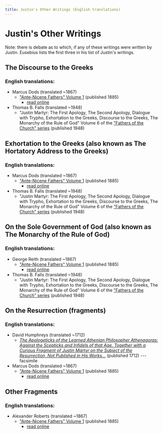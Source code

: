 ```yaml
---
title: Justin's Other Writings (English translations)
---
```


# Justin's Other Writings

Note: there is debate as to which, if any of these writings were written by Justin. Eusebius lists the first three in his list of Justin's writings.

## The Discourse to the Greeks

### English translations:

* Marcus Dods (translated ~1867)
  * ["Ante-Nicene Fathers" Volume 1](anf.html) (published 1885)
    * [read online](http://www.ccel.org/ccel/schaff/anf01.viii.v.html)
* Thomas B. Falls (translated ~1948)
  * "Justin Martyr: The First Apology, The Second Apology, Dialogue with Trypho, Exhortation to the Greeks, Discourse to the Greeks, The Monarchy of the Rule of God" Volume 6 of the ["Fathers of the Church" series](fathersofthechurch.html) (published 1948)

## Exhortation to the Greeks (also known as The Hortatory Address to the Greeks)

### English translations:

* Marcus Dods (translated ~1867)
  * ["Ante-Nicene Fathers" Volume 1](anf.html) (published 1885)
    * [read online](http://www.ccel.org/ccel/schaff/anf01.viii.vi.html)
* Thomas B. Falls (translated ~1948)
  * "Justin Martyr: The First Apology, The Second Apology, Dialogue with Trypho, Exhortation to the Greeks, Discourse to the Greeks, The Monarchy of the Rule of God" Volume 6 of the ["Fathers of the Church" series](fathersofthechurch.html) (published 1948)

## On the Sole Government of God (also known as The Monarchy of the Rule of God)

### English translations:

* George Reith (translated ~1867)
  * ["Ante-Nicene Fathers" Volume 1](anf.html) (published 1885)
    * [read online](http://www.ccel.org/ccel/schaff/anf01.viii.vii.html)
* Thomas B. Falls (translated ~1948)
  * "Justin Martyr: The First Apology, The Second Apology, Dialogue with Trypho, Exhortation to the Greeks, Discourse to the Greeks, The Monarchy of the Rule of God" Volume 6 of the ["Fathers of the Church" series](fathersofthechurch.html) (published 1948)

## On the Resurrection (fragments)

### English translations:

* David Humphreys (translated ~1712)
  * [*The Apologeticks of the Learned Athenian Philosopher Athenagoras: Against the Scepticks and Infidels of that Age. Together with a Curious Fragment of Justin Martyr on the Subject of the Resurrection, Not Published in His Works...*](https://books.google.com/books?id=hps5KsnL8DIC) (published 1712) --- facsimile 
* Marcus Dods (translated ~1867)
  * ["Ante-Nicene Fathers" Volume 1](anf.html) (published 1885)
    * [read online](http://www.ccel.org/ccel/schaff/anf01.viii.viii.html)

## Other Fragments

### English translations:

* Alexander Roberts (translated ~1867)
  * ["Ante-Nicene Fathers" Volume 1](anf.html) (published 1885)
    * [read online](http://www.ccel.org/ccel/schaff/anf01.viii.ix.html)

